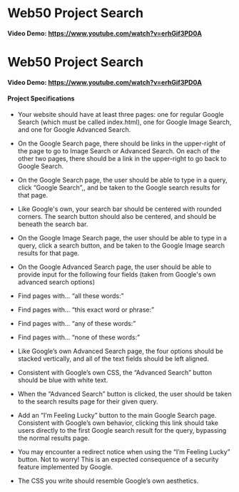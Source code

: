 # Web50 Project Search

#### Video Demo: https://www.youtube.com/watch?v=erhGif3PD0A

# Web50 Project Search



#### Video Demo: https://www.youtube.com/watch?v=erhGif3PD0A



#### Project Specifications



- Your website should have at least three pages: one for regular Google Search (which must be called index.html), one for Google Image Search, and one for Google Advanced Search.

 - On the Google Search page, there should be links in the upper-right of the page to go to Image Search or Advanced Search. On each of the other two pages, there should be a link in the upper-right to go back to Google Search.

- On the Google Search page, the user should be able to type in a query, click “Google Search”,, and be taken to the Google search results for that page.

 - Like Google's own, your search bar should be centered with rounded corners. The search button should also be centered, and should be beneath the search bar.

- On the Google Image Search page, the user should be able to type in a query, click a search button, and be taken to the Google Image search results for that page.

- On the Google Advanced Search page, the user should be able to provide input for the following four fields (taken from Google's own advanced search options)

 - Find pages with… “all these words:”

 - Find pages with… “this exact word or phrase:”

 - Find pages with… “any of these words:”

 - Find pages with… “none of these words:”

- Like Google’s own Advanced Search page, the four options should be stacked vertically, and all of the text fields should be left aligned.

 - Consistent with Google’s own CSS, the “Advanced Search” button should be blue with white text.

 - When the “Advanced Search” button is clicked, the user should be taken to the search results page for their given query.

- Add an “I’m Feeling Lucky” button to the main Google Search page. Consistent with Google’s own behavior, clicking this link should take users directly to the first Google search result for the query, bypassing the normal results page.

 - You may encounter a redirect notice when using the “I’m Feeling Lucky” button. Not to worry! This is an expected consequence of a security feature implemented by Google.

- The CSS you write should resemble Google’s own aesthetics.
